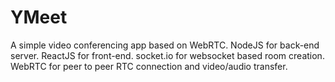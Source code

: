 # YMeet

A simple video conferencing app based on WebRTC. NodeJS for back-end server. ReactJS for front-end. socket.io for websocket based room creation.
WebRTC for peer to peer RTC connection and video/audio transfer.


